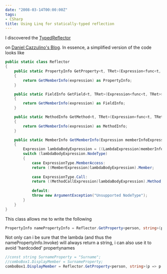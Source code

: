 ```yaml
---
date: "2008-03-14T00:00:00Z"
tags:
- CSharp
title: Using Linq for statically-typed reflection
---
```

I discovered the [TypedReflector](http://www.codeplex.com/Release/ProjectReleases.aspx?ProjectName=clarius&ReleaseId=9495)
   
on [Daniel Cazzulino's Blog](http://www.clariusconsulting.net/blogs/kzu/archive/2007/12/30/49063.aspx). In essence, a simplified version of the code looks like

```csharp
public static class Reflector
{
	public static PropertyInfo GetProperty<t, TRet>(Expression<func<t, TRet>> expression)
	{
		return GetMemberInfo(expression) as PropertyInfo;
	}

	public static FieldInfo GetField<t, TRet>(Expression<func<t, TRet>> expression)
	{
		return GetMemberInfo(expression) as FieldInfo;
	}

	public static MethodInfo GetMethod<t, TRet>(Expression<func<t, TRet>> expression)
	{
		return GetMemberInfo(expression) as MethodInfo;
	}

	public static MemberInfo GetMemberInfo(Expression memberInfoExpression)
	{
		Expression lambdaBodyExpression = ((LambdaExpression)memberInfoExpression).Body;
		switch (lambdaBodyExpression.NodeType)
		{
			case ExpressionType.MemberAccess:
			return ((MemberExpression)lambdaBodyExpression).Member;
			
			case ExpressionType.Call:
			return ((MethodCallExpression)lambdaBodyExpression).Method;
			
			default:
			throw new ArgumentException("Unsupported NodeType");
		}
	}
}
```

This class allows me to write the following

```csharp
PropertyInfo namePropertyInfo = Reflector.GetProperty<person, string>(p => p.Surname);
```

Not only can i be sure that the lambda (and thus the namePropertyInfo.Invoke) will always return a string, i can also use it to avoid 'hardcoded' propertynames

```csharp
//const string SurnameProperty = "Surname";
//comboBox1.DisplayMember = SurnameProperty;
comboBox1.DisplayMember = Reflector.GetProperty<person, string>(p => p.Surname).Name;
```
